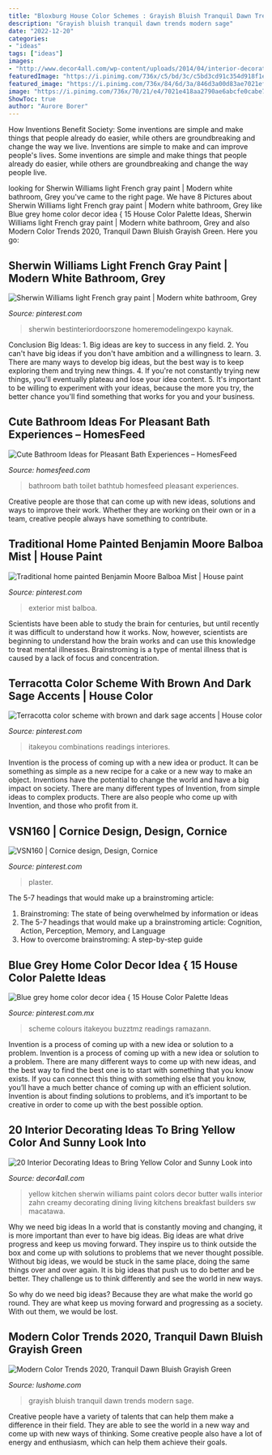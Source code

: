 ```yaml
---
title: "Bloxburg House Color Schemes : Grayish Bluish Tranquil Dawn Trends Modern Sage"
description: "Grayish bluish tranquil dawn trends modern sage"
date: "2022-12-20"
categories:
- "ideas"
tags: ["ideas"]
images:
- "http://www.decor4all.com/wp-content/uploads/2014/04/interior-decorating-ideas-yellow-color-paint-home-accessories-8.jpg"
featuredImage: "https://i.pinimg.com/736x/c5/bd/3c/c5bd3cd91c354d918f1ef2f0df848079.jpg"
featured_image: "https://i.pinimg.com/736x/84/6d/3a/846d3a00d83ae7021ef00ff063299597.jpg"
image: "https://i.pinimg.com/736x/70/21/e4/7021e418aa2790ae6abcfe0cabe7c763.jpg"
ShowToc: true
author: "Aurore Borer"
---
```



How Inventions Benefit Society: Some inventions are simple and make things that people already do easier, while others are groundbreaking and change the way we live.
Inventions are simple to make and can improve people's lives. Some inventions are simple and make things that people already do easier, while others are groundbreaking and change the way people live.

	

		
looking for Sherwin Williams light French gray paint | Modern white bathroom, Grey you've came to the right page. We have 8 Pictures about Sherwin Williams light French gray paint | Modern white bathroom, Grey like Blue grey home color decor idea { 15 House Color Palette Ideas, Sherwin Williams light French gray paint | Modern white bathroom, Grey and also Modern Color Trends 2020, Tranquil Dawn Bluish Grayish Green. Here you go:
		
    
## Sherwin Williams Light French Gray Paint | Modern White Bathroom, Grey

<img loading=lazy src="https://i.pinimg.com/736x/59/1e/af/591eaf45f18af871c23249f578b5d815.jpg" onerror="this.onerror=null;this.src='https://tse4.mm.bing.net/th?id=OIP.JpBWQgJgfBY8WXrY6bNMNQHaJ3&amp;pid=15.1';" alt="Sherwin Williams light French gray paint | Modern white bathroom, Grey">

_Source: pinterest.com_

>sherwin bestinteriordoorszone homeremodelingexpo kaynak. 

	

Conclusion
Big Ideas: 1. Big ideas are key to success in any field.
2. You can't have big ideas if you don't have ambition and a willingness to learn.
3. There are many ways to develop big ideas, but the best way is to keep exploring them and trying new things.
4. If you're not constantly trying new things, you'll eventually plateau and lose your idea content.
5. It's important to be willing to experiment with your ideas, because the more you try, the better chance you'll find something that works for you and your business.

    
## Cute Bathroom Ideas For Pleasant Bath Experiences – HomesFeed

<img loading=lazy src="https://homesfeed.com/wp-content/uploads/2015/06/fresh-blue-cute-bathroom-ideas-with-bathtub-covered-with-curtain-and-toilet-and-white-vanity-units-plus-mirror-and-sink-and-tile-floor-and-wall-scones.jpg" onerror="this.onerror=null;this.src='https://tse3.mm.bing.net/th?id=OIP.Tbu6fdK-1fhTdD5vcmc84AHaLH&amp;pid=15.1';" alt="Cute Bathroom Ideas for Pleasant Bath Experiences – HomesFeed">

_Source: homesfeed.com_

>bathroom bath toilet bathtub homesfeed pleasant experiences. 

	

Creative people are those that can come up with new ideas, solutions and ways to improve their work. Whether they are working on their own or in a team, creative people always have something to contribute.

    
## Traditional Home Painted Benjamin Moore Balboa Mist | House Paint

<img loading=lazy src="https://i.pinimg.com/736x/84/6d/3a/846d3a00d83ae7021ef00ff063299597.jpg" onerror="this.onerror=null;this.src='https://tse2.mm.bing.net/th?id=OIP.vjzroir0kWXdjcFO8gZ-oQAAAA&amp;pid=15.1';" alt="Traditional home painted Benjamin Moore Balboa Mist | House paint">

_Source: pinterest.com_

>exterior mist balboa. 

	

Scientists have been able to study the brain for centuries, but until recently it was difficult to understand how it works. Now, however, scientists are beginning to understand how the brain works and can use this knowledge to treat mental illnesses. Brainstroming is a type of mental illness that is caused by a lack of focus and concentration.

    
## Terracotta Color Scheme With Brown And Dark Sage Accents | House Color

<img loading=lazy src="https://i.pinimg.com/736x/c5/bd/3c/c5bd3cd91c354d918f1ef2f0df848079.jpg" onerror="this.onerror=null;this.src='https://tse1.mm.bing.net/th?id=OIP.pbpq0Um3wWS12ltXoqAqogHaOI&amp;pid=15.1';" alt="Terracotta color scheme with brown and dark sage accents | House color">

_Source: pinterest.com_

>itakeyou combinations readings interiores. 

	

Invention is the process of coming up with a new idea or product. It can be something as simple as a new recipe for a cake or a new way to make an object. Inventions have the potential to change the world and have a big impact on society. There are many different types of Invention, from simple ideas to complex products. There are also people who come up with Invention, and those who profit from it.

    
## VSN160 | Cornice Design, Design, Cornice

<img loading=lazy src="https://i.pinimg.com/736x/70/21/e4/7021e418aa2790ae6abcfe0cabe7c763.jpg" onerror="this.onerror=null;this.src='https://tse4.mm.bing.net/th?id=OIP.NNwyBTla5wpV6rWZ3aHADQHaJ3&amp;pid=15.1';" alt="VSN160 | Cornice design, Design, Cornice">

_Source: pinterest.com_

>plaster. 

	

The 5-7 headings that would make up a brainstroming article:
1. Brainstroming: The state of being overwhelmed by information or ideas
2. The 5-7 headings that would make up a brainstroming article: Cognition, Action, Perception, Memory, and Language
3. How to overcome brainstroming: A step-by-step guide

    
## Blue Grey Home Color Decor Idea { 15 House Color Palette Ideas

<img loading=lazy src="https://i.pinimg.com/736x/ee/aa/c8/eeaac85e11f757bb3dcfb3797d8ba283.jpg" onerror="this.onerror=null;this.src='https://tse3.mm.bing.net/th?id=OIP.GlHp1LZ8POGIhS-5qNkMCwHaNF&amp;pid=15.1';" alt="Blue grey home color decor idea { 15 House Color Palette Ideas">

_Source: pinterest.com.mx_

>scheme colours itakeyou buzztmz readings ramazann. 

	

Invention is a process of coming up with a new idea or solution to a problem.
Invention is a process of coming up with a new idea or solution to a problem. There are many different ways to come up with new ideas, and the best way to find the best one is to start with something that you know exists. If you can connect this thing with something else that you know, you’ll have a much better chance of coming up with an efficient solution. Invention is about finding solutions to problems, and it’s important to be creative in order to come up with the best possible option.

    
## 20 Interior Decorating Ideas To Bring Yellow Color And Sunny Look Into

<img loading=lazy src="http://www.decor4all.com/wp-content/uploads/2014/04/interior-decorating-ideas-yellow-color-paint-home-accessories-8.jpg" onerror="this.onerror=null;this.src='https://tse3.mm.bing.net/th?id=OIP.J49H_WT-ZtYERNzZcLMHhAHaK-&amp;pid=15.1';" alt="20 Interior Decorating Ideas to Bring Yellow Color and Sunny Look into">

_Source: decor4all.com_

>yellow kitchen sherwin williams paint colors decor butter walls interior zahn creamy decorating dining living kitchens breakfast builders sw macatawa. 

	

Why we need big ideas
In a world that is constantly moving and changing, it is more important than ever to have big ideas. Big ideas are what drive progress and keep us moving forward. They inspire us to think outside the box and come up with solutions to problems that we never thought possible.
Without big ideas, we would be stuck in the same place, doing the same things over and over again. It is big ideas that push us to do better and be better. They challenge us to think differently and see the world in new ways.

So why do we need big ideas? Because they are what make the world go round. They are what keep us moving forward and progressing as a society. With out them, we would be lost.

    
## Modern Color Trends 2020, Tranquil Dawn Bluish Grayish Green

<img loading=lazy src="https://www.lushome.com/wp-content/uploads/2019/10/sage-green-pastel-in-interiors-3.jpg" onerror="this.onerror=null;this.src='https://tse1.mm.bing.net/th?id=OIP.fivGhpiM9fQl0ZVp2BYpfgAAAA&amp;pid=15.1';" alt="Modern Color Trends 2020, Tranquil Dawn Bluish Grayish Green">

_Source: lushome.com_

>grayish bluish tranquil dawn trends modern sage. 

	

Creative people have a variety of talents that can help them make a difference in their field. They are able to see the world in a new way and come up with new ways of thinking. Some creative people also have a lot of energy and enthusiasm, which can help them achieve their goals.

